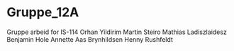 # Gruppe_12A
Gruppe arbeid for IS-114
Orhan Yildirim
Martin Steiro
Mathias Ladiszlaidesz
Benjamin Hole
Annette Aas Brynhildsen
Henny Rushfeldt
